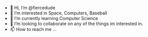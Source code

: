 - 👋 Hi, I’m @fiercedude
- 👀 I’m interested in Space, Computers, Baseball
- 🌱 I’m currently learning Computer Science
- 💞️ I’m looking to collaborate on any of the things im interested in.
- 📫 How to reach me ...

<!---
fiercedude/fiercedude is a ✨ special ✨ repository because its `README.md` (this file) appears on your GitHub profile.
You can click the Preview link to take a look at your changes.
--->
